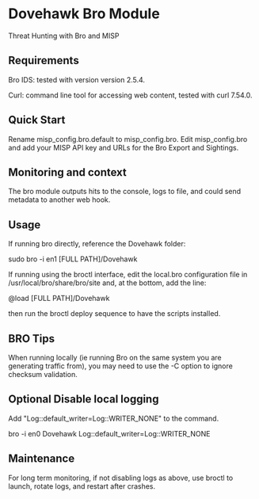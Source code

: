 # Dovehawk Bro Module

Threat Hunting with Bro and MISP


## Requirements

Bro IDS: tested with version version 2.5.4.

Curl: command line tool for accessing web content, tested with curl 7.54.0.


## Quick Start

Rename misp_config.bro.default to misp_config.bro. Edit misp_config.bro and add your MISP API key and URLs for the Bro Export and Sightings.


## Monitoring and context

The bro module outputs hits to the console, logs to file, and could send metadata to another web hook.


## Usage

If running bro directly, reference the Dovehawk folder:

sudo bro -i en1 [FULL PATH]/Dovehawk

If running using the broctl interface, edit the local.bro configuration file in /usr/local/bro/share/bro/site and, at the bottom, add the line:

@load [FULL PATH]/Dovehawk

then run the broctl deploy sequence to have the scripts installed.


## BRO Tips

When running locally (ie running Bro on the same system you are generating traffic from), you may need to use the -C option to ignore checksum validation.


## Optional Disable local logging

Add "Log::default_writer=Log::WRITER_NONE" to the command.

bro -i en0 Dovehawk Log::default_writer=Log::WRITER_NONE


## Maintenance

For long term monitoring, if not disabling logs as above, use broctl to launch, rotate logs, and restart after crashes.



